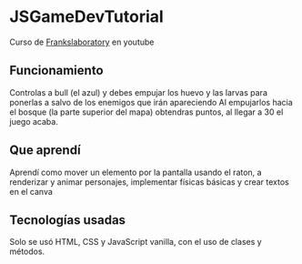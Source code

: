 # JSGameDevTutorial
 Curso de [Frankslaboratory](https://www.youtube.com/watch?v=f_4KTiKWIqA) en youtube
 
## Funcionamiento
Controlas a bull (el azul) y debes empujar los huevo y las larvas para ponerlas a salvo de los enemigos que irán apareciendo
Al empujarlos hacia el bosque (la parte superior del mapa) obtendras puntos, al llegar a 30 el juego acaba.

## Que aprendí
Aprendí como mover un elemento por la pantalla usando el raton, a renderizar y animar personajes, implementar físicas básicas y crear textos en el canva

## Tecnologías usadas
Solo se usó HTML, CSS y JavaScript vanilla, con el uso de clases y métodos. 
